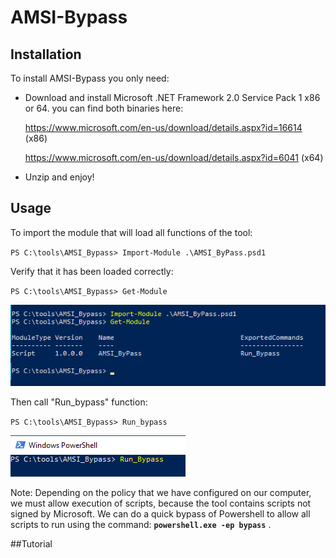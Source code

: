 # AMSI-Bypass

## Installation

To install AMSI-Bypass you only need:

- Download and install Microsoft .NET Framework 2.0 Service Pack 1 x86 or 64.  you can find both binaries here:


    https://www.microsoft.com/en-us/download/details.aspx?id=16614 (x86)
    
    https://www.microsoft.com/en-us/download/details.aspx?id=6041 (x64)

- Unzip and enjoy!

## Usage

To import the module that will load all functions of the tool:

`PS C:\tools\AMSI_Bypass> Import-Module .\AMSI_ByPass.psd1`

Verify that it has been loaded correctly:

`PS C:\tools\AMSI_Bypass> Get-Module`  

![Import and check module](/images/check-module.png)

Then call "Run_bypass" function:

`PS C:\tools\AMSI_Bypass> Run_bypass`

![Run_bypass](/images/Run-Bypass.png)

Note: Depending on the policy that we have configured on our computer, we must allow execution of scripts, because the tool contains scripts not signed by Microsoft. We can do a quick bypass of Powershell to allow all scripts to run using the command: **`powershell.exe -ep bypass`** .

##Tutorial
